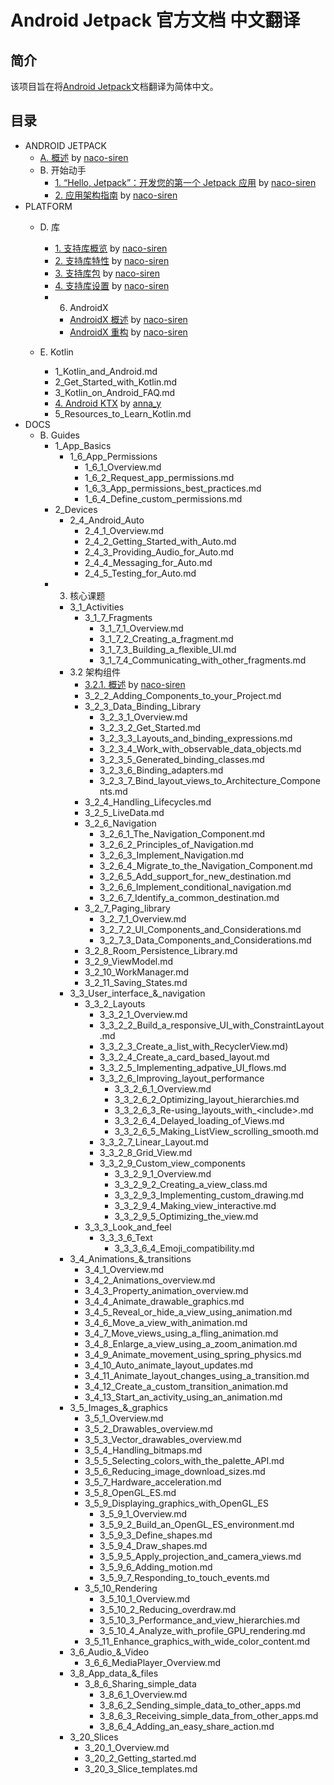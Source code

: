 # Android Jetpack 官方文档 中文翻译

## 简介
该项目旨在将[Android Jetpack](https://developer.android.google.cn/jetpack/)文档翻译为简体中文。

## 目录

- ANDROID JETPACK
    - [A. 概述](https://github.com/Android-Jetpack-Chinese-Translation/android-jetpack-chinese-translation/blob/master/ANDROID_JETPACK/A_Overview.md) by [naco-siren](https://github.com/naco-siren)
    - B. 开始动手
        - [1. “Hello, Jetpack”：开发您的第一个 Jetpack 应用](https://github.com/Android-Jetpack-Chinese-Translation/android-jetpack-chinese-translation/blob/master/ANDROID_JETPACK/B_Get_started/1_Build_your_first_Android_Jetpack_app.md) by [naco-siren](https://github.com/naco-siren)
        - [2. 应用架构指南](https://github.com/Android-Jetpack-Chinese-Translation/android-jetpack-chinese-translation/blob/master/ANDROID_JETPACK/B_Get_started/2_Guide_to_app_architecture.md) by [naco-siren](https://github.com/naco-siren)
- PLATFORM
    - D. 库        
        - [1. 支持库概览](https://github.com/Android-Jetpack-Chinese-Translation/android-jetpack-chinese-translation/blob/master/PLATFORM/D_Libraries/1_Support_Library_Overview.md) by [naco-siren](https://github.com/naco-siren)
        - [2. 支持库特性](https://github.com/Android-Jetpack-Chinese-Translation/android-jetpack-chinese-translation/blob/master/PLATFORM/D_Libraries/2_Features.md) by [naco-siren](https://github.com/naco-siren)
        - [3. 支持库包](https://github.com/Android-Jetpack-Chinese-Translation/android-jetpack-chinese-translation/blob/master/PLATFORM/D_Libraries/3_Packages.md) by [naco-siren](https://github.com/naco-siren)
        - [4. 支持库设置](https://github.com/Android-Jetpack-Chinese-Translation/android-jetpack-chinese-translation/blob/master/PLATFORM/D_Libraries/2_Features.md) by [naco-siren](https://github.com/naco-siren)
        - 6. AndroidX
            - [AndroidX 概述](https://github.com/Android-Jetpack-Chinese-Translation/android-jetpack-chinese-translation/blob/master/PLATFORM/D_Libraries/6_AndroidX/6_1_AndroidX_Overview.md) by [naco-siren](https://github.com/naco-siren)
            - [AndroidX 重构](https://github.com/Android-Jetpack-Chinese-Translation/android-jetpack-chinese-translation/blob/master/PLATFORM/D_Libraries/6_AndroidX/6_2_Refactoring.md) by [naco-siren](https://github.com/naco-siren)

    - E. Kotlin
        - 1_Kotlin_and_Android.md
        - 2_Get_Started_with_Kotlin.md
        - 3_Kotlin_on_Android_FAQ.md
        - [4. Android KTX](https://github.com/Android-Jetpack-Chinese-Translation/android-jetpack-chinese-translation/blob/master/PLATFORM/E_Kotlin/4_Android_KTX.md) by [anna_y](https://github.com/Nevvea7)
        - 5_Resources_to_Learn_Kotlin.md
- DOCS
    - B. Guides
        - 1_App_Basics
            - 1_6_App_Permissions
                - 1_6_1_Overview.md
                - 1_6_2_Request_app_permissions.md
                - 1_6_3_App_permissions_best_practices.md
                - 1_6_4_Define_custom_permissions.md
        - 2_Devices
            - 2_4_Android_Auto
                - 2_4_1_Overview.md
                - 2_4_2_Getting_Started_with_Auto.md
                - 2_4_3_Providing_Audio_for_Auto.md
                - 2_4_4_Messaging_for_Auto.md
                - 2_4_5_Testing_for_Auto.md
        - 3. 核心课题
            - 3_1_Activities
                - 3_1_7_Fragments
                    - 3_1_7_1_Overview.md
                    - 3_1_7_2_Creating_a_fragment.md
                    - 3_1_7_3_Building_a_flexible_UI.md
                    - 3_1_7_4_Communicating_with_other_fragments.md
            - 3.2 架构组件
                - [3.2.1. 概述](https://github.com/Android-Jetpack-Chinese-Translation/android-jetpack-chinese-translation/blob/master/DOCS/B_Guides/3_Core_topics/3_2_Architecture_Components/3_2_1_Overview.md) by [naco-siren](https://github.com/naco-siren)
                - 3_2_2_Adding_Components_to_your_Project.md
                - 3_2_3_Data_Binding_Library
                    - 3_2_3_1_Overview.md
                    - 3_2_3_2_Get_Started.md
                    - 3_2_3_3_Layouts_and_binding_expressions.md
                    - 3_2_3_4_Work_with_observable_data_objects.md
                    - 3_2_3_5_Generated_binding_classes.md
                    - 3_2_3_6_Binding_adapters.md
                    - 3_2_3_7_Bind_layout_views_to_Architecture_Components.md
                - 3_2_4_Handling_Lifecycles.md
                - 3_2_5_LiveData.md
                - 3_2_6_Navigation
                    - 3_2_6_1_The_Navigation_Component.md
                    - 3_2_6_2_Principles_of_Navigation.md
                    - 3_2_6_3_Implement_Navigation.md
                    - 3_2_6_4_Migrate_to_the_Navigation_Component.md
                    - 3_2_6_5_Add_support_for_new_destination.md
                    - 3_2_6_6_Implement_conditional_navigation.md
                    - 3_2_6_7_Identify_a_common_destination.md
                - 3_2_7_Paging_library
                    - 3_2_7_1_Overview.md
                    - 3_2_7_2_UI_Components_and_Considerations.md
                    - 3_2_7_3_Data_Components_and_Considerations.md
                - 3_2_8_Room_Persistence_Library.md
                - 3_2_9_ViewModel.md
                - 3_2_10_WorkManager.md
                - 3_2_11_Saving_States.md
            - 3_3_User_interface_&_navigation
                - 3_3_2_Layouts
                    - 3_3_2_1_Overview.md
                    - 3_3_2_2_Build_a_responsive_UI_with_ConstraintLayout.md
                    - 3_3_2_3_Create_a_list_with_RecyclerView.md)
                    - 3_3_2_4_Create_a_card_based_layout.md
                    - 3_3_2_5_Implementing_adpative_UI_flows.md
                    - 3_3_2_6_Improving_layout_performance
                        - 3_3_2_6_1_Overview.md
                        - 3_3_2_6_2_Optimizing_layout_hierarchies.md
                        - 3_3_2_6_3_Re-using_layouts_with_&lt;include&gt;.md
                        - 3_3_2_6_4_Delayed_loading_of_Views.md
                        - 3_3_2_6_5_Making_ListView_scrolling_smooth.md
                    - 3_3_2_7_Linear_Layout.md
                    - 3_3_2_8_Grid_View.md
                    - 3_3_2_9_Custom_view_components
                        - 3_3_2_9_1_Overview.md
                        - 3_3_2_9_2_Creating_a_view_class.md
                        - 3_3_2_9_3_Implementing_custom_drawing.md
                        - 3_3_2_9_4_Making_view_interactive.md
                        - 3_3_2_9_5_Optimizing_the_view.md
                - 3_3_3_Look_and_feel
                    - 3_3_3_6_Text
                        - 3_3_3_6_4_Emoji_compatibility.md
            - 3_4_Animations_&_transitions
                - 3_4_1_Overview.md
                - 3_4_2_Animations_overview.md
                - 3_4_3_Property_animation_overview.md
                - 3_4_4_Animate_drawable_graphics.md
                - 3_4_5_Reveal_or_hide_a_view_using_animation.md
                - 3_4_6_Move_a_view_with_animation.md
                - 3_4_7_Move_views_using_a_fling_animation.md
                - 3_4_8_Enlarge_a_view_using_a_zoom_animation.md
                - 3_4_9_Animate_movement_using_spring_physics.md
                - 3_4_10_Auto_animate_layout_updates.md
                - 3_4_11_Animate_layout_changes_using_a_transition.md
                - 3_4_12_Create_a_custom_transition_animation.md
                - 3_4_13_Start_an_activity_using_an_animation.md
            - 3_5_Images_&_graphics
                - 3_5_1_Overview.md
                - 3_5_2_Drawables_overview.md
                - 3_5_3_Vector_drawables_overview.md
                - 3_5_4_Handling_bitmaps.md
                - 3_5_5_Selecting_colors_with_the_palette_API.md
                - 3_5_6_Reducing_image_download_sizes.md
                - 3_5_7_Hardware_acceleration.md
                - 3_5_8_OpenGL_ES.md
                - 3_5_9_Displaying_graphics_with_OpenGL_ES
                    - 3_5_9_1_Overview.md
                    - 3_5_9_2_Build_an_OpenGL_ES_environment.md
                    - 3_5_9_3_Define_shapes.md
                    - 3_5_9_4_Draw_shapes.md
                    - 3_5_9_5_Apply_projection_and_camera_views.md
                    - 3_5_9_6_Adding_motion.md
                    - 3_5_9_7_Responding_to_touch_events.md
                - 3_5_10_Rendering
                    - 3_5_10_1_Overview.md
                    - 3_5_10_2_Reducing_overdraw.md
                    - 3_5_10_3_Performance_and_view_hierarchies.md
                    - 3_5_10_4_Analyze_with_profile_GPU_rendering.md
                - 3_5_11_Enhance_graphics_with_wide_color_content.md
            - 3_6_Audio_&_Video
                - 3_6_6_MediaPlayer_Overview.md
            - 3_8_App_data_&_files
                - 3_8_6_Sharing_simple_data
                    - 3_8_6_1_Overview.md
                    - 3_8_6_2_Sending_simple_data_to_other_apps.md
                    - 3_8_6_3_Receiving_simple_data_from_other_apps.md
                    - 3_8_6_4_Adding_an_easy_share_action.md
            - 3_20_Slices
                - 3_20_1_Overview.md
                - 3_20_2_Getting_started.md
                - 3_20_3_Slice_templates.md


